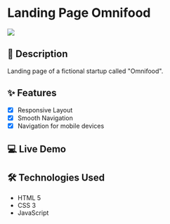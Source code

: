 # Landing Page Omnifood

![](https://res.cloudinary.com/dxhlfgnss/image/upload/v1635000796/readmes/omnifood-screenshot_vfof40.png)

## 📖 Description

Landing page of a fictional startup called "Omnifood".  

## ✨ Features

-   [x] Responsive Layout
-   [x] Smooth Navigation 
-   [x] Navigation for mobile devices

## 💻 Live Demo



## 🛠️ Technologies Used

-   HTML 5
-   CSS 3
-   JavaScript
